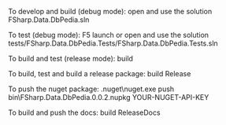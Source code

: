 


To develop and build (debug mode):  open and use the solution FSharp.Data.DbPedia.sln

To test (debug mode):  F5 launch or open and use the solution tests/FSharp.Data.DbPedia.Tests/FSharp.Data.DbPedia.Tests.sln

To build and test (release mode):  build 

To build, test and build a release package:  build Release

To push the nuget package: .nuget\nuget.exe push bin\FSharp.Data.DbPedia.0.0.2.nupkg YOUR-NUGET-API-KEY

To build and push the docs: build ReleaseDocs

